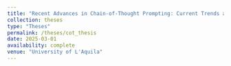 ```yaml
---
title: "Recent Advances in Chain-of-Thought Prompting: Current Trends and Automation Approaches"
collection: theses
type: "Theses"
permalink: /theses/cot_thesis
date: 2025-03-01
availability: complete
venue: "University of L'Aquila"
---
```

